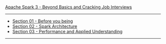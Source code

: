 [Apache Spark 3 - Beyond Basics and Cracking Job Interviews](https://www.udemy.com/course/apache-spark-3-beyond-basics/?couponCode=ST16MT70224)

***

* [Section 01 - Before you being]()
* [Section 02 - Spark Architecture]()
* [Section 03 - Performance and Applied Understanding]()

*** 
